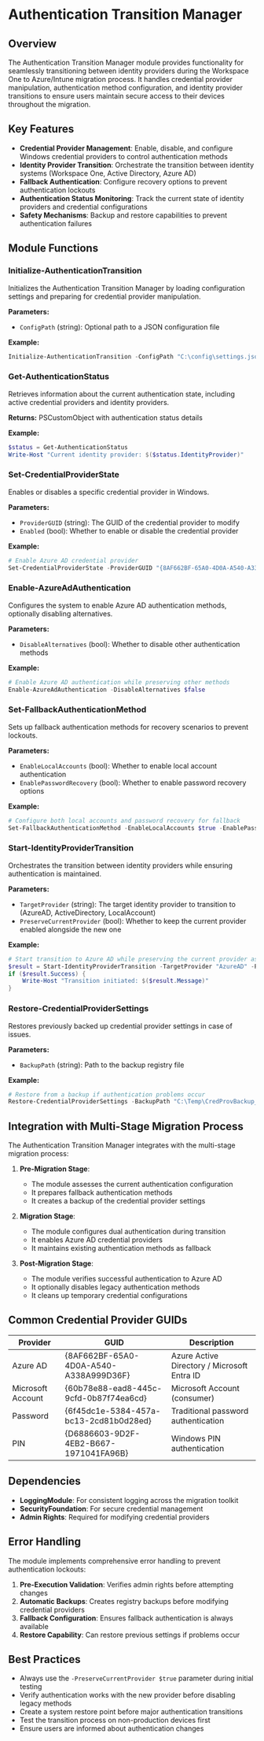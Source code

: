# Authentication Transition Manager

## Overview

The Authentication Transition Manager module provides functionality for seamlessly transitioning between identity providers during the Workspace One to Azure/Intune migration process. It handles credential provider manipulation, authentication method configuration, and identity provider transitions to ensure users maintain secure access to their devices throughout the migration.

## Key Features

- **Credential Provider Management**: Enable, disable, and configure Windows credential providers to control authentication methods
- **Identity Provider Transition**: Orchestrate the transition between identity systems (Workspace One, Active Directory, Azure AD)
- **Fallback Authentication**: Configure recovery options to prevent authentication lockouts
- **Authentication Status Monitoring**: Track the current state of identity providers and credential configurations
- **Safety Mechanisms**: Backup and restore capabilities to prevent authentication failures

## Module Functions

### Initialize-AuthenticationTransition

Initializes the Authentication Transition Manager by loading configuration settings and preparing for credential provider manipulation.

**Parameters:**
- `ConfigPath` (string): Optional path to a JSON configuration file

**Example:**
```powershell
Initialize-AuthenticationTransition -ConfigPath "C:\config\settings.json"
```

### Get-AuthenticationStatus

Retrieves information about the current authentication state, including active credential providers and identity providers.

**Returns:** PSCustomObject with authentication status details

**Example:**
```powershell
$status = Get-AuthenticationStatus
Write-Host "Current identity provider: $($status.IdentityProvider)"
```

### Set-CredentialProviderState

Enables or disables a specific credential provider in Windows.

**Parameters:**
- `ProviderGUID` (string): The GUID of the credential provider to modify
- `Enabled` (bool): Whether to enable or disable the credential provider

**Example:**
```powershell
# Enable Azure AD credential provider
Set-CredentialProviderState -ProviderGUID "{8AF662BF-65A0-4D0A-A540-A338A999D36F}" -Enabled $true
```

### Enable-AzureAdAuthentication

Configures the system to enable Azure AD authentication methods, optionally disabling alternatives.

**Parameters:**
- `DisableAlternatives` (bool): Whether to disable other authentication methods

**Example:**
```powershell
# Enable Azure AD authentication while preserving other methods
Enable-AzureAdAuthentication -DisableAlternatives $false
```

### Set-FallbackAuthenticationMethod

Sets up fallback authentication methods for recovery scenarios to prevent lockouts.

**Parameters:**
- `EnableLocalAccounts` (bool): Whether to enable local account authentication
- `EnablePasswordRecovery` (bool): Whether to enable password recovery options

**Example:**
```powershell
# Configure both local accounts and password recovery for fallback
Set-FallbackAuthenticationMethod -EnableLocalAccounts $true -EnablePasswordRecovery $true
```

### Start-IdentityProviderTransition

Orchestrates the transition between identity providers while ensuring authentication is maintained.

**Parameters:**
- `TargetProvider` (string): The target identity provider to transition to (AzureAD, ActiveDirectory, LocalAccount)
- `PreserveCurrentProvider` (bool): Whether to keep the current provider enabled alongside the new one

**Example:**
```powershell
# Start transition to Azure AD while preserving the current provider as fallback
$result = Start-IdentityProviderTransition -TargetProvider "AzureAD" -PreserveCurrentProvider $true
if ($result.Success) {
    Write-Host "Transition initiated: $($result.Message)"
}
```

### Restore-CredentialProviderSettings

Restores previously backed up credential provider settings in case of issues.

**Parameters:**
- `BackupPath` (string): Path to the backup registry file

**Example:**
```powershell
# Restore from a backup if authentication problems occur
Restore-CredentialProviderSettings -BackupPath "C:\Temp\CredProvBackup_20230615_125423.reg"
```

## Integration with Multi-Stage Migration Process

The Authentication Transition Manager integrates with the multi-stage migration process:

1. **Pre-Migration Stage**:
   - The module assesses the current authentication configuration
   - It prepares fallback authentication methods
   - It creates a backup of the credential provider settings

2. **Migration Stage**:
   - The module configures dual authentication during transition
   - It enables Azure AD credential providers
   - It maintains existing authentication methods as fallback

3. **Post-Migration Stage**:
   - The module verifies successful authentication to Azure AD
   - It optionally disables legacy authentication methods
   - It cleans up temporary credential configurations

## Common Credential Provider GUIDs

| Provider | GUID | Description |
|----------|------|-------------|
| Azure AD | {8AF662BF-65A0-4D0A-A540-A338A999D36F} | Azure Active Directory / Microsoft Entra ID |
| Microsoft Account | {60b78e88-ead8-445c-9cfd-0b87f74ea6cd} | Microsoft Account (consumer) |
| Password | {6f45dc1e-5384-457a-bc13-2cd81b0d28ed} | Traditional password authentication |
| PIN | {D6886603-9D2F-4EB2-B667-1971041FA96B} | Windows PIN authentication |

## Dependencies

- **LoggingModule**: For consistent logging across the migration toolkit
- **SecurityFoundation**: For secure credential management
- **Admin Rights**: Required for modifying credential providers

## Error Handling

The module implements comprehensive error handling to prevent authentication lockouts:

1. **Pre-Execution Validation**: Verifies admin rights before attempting changes
2. **Automatic Backups**: Creates registry backups before modifying credential providers
3. **Fallback Configuration**: Ensures fallback authentication is always available
4. **Restore Capability**: Can restore previous settings if problems occur

## Best Practices

- Always use the `-PreserveCurrentProvider $true` parameter during initial testing
- Verify authentication works with the new provider before disabling legacy methods
- Create a system restore point before major authentication transitions
- Test the transition process on non-production devices first
- Ensure users are informed about authentication changes 